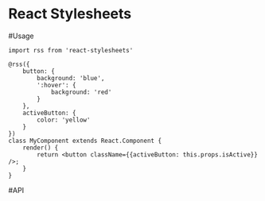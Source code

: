 React Stylesheets
============

#Usage

    import rss from 'react-stylesheets'

    @rss({
    	button: {
    		background: 'blue',
    		':hover': {
    			background: 'red'
    		}
    	},
    	activeButton: {
    		color: 'yellow'
    	}
    })
    class MyComponent extends React.Component {
    	render() {
    		return <button className={{activeButton: this.props.isActive}} />;
    	}
    }

#API

### 
